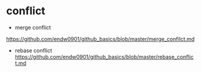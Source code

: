 # conflict

- merge conflict

https://github.com/endw0901/github_basics/blob/master/merge_confilct.md


- rebase conflict
https://github.com/endw0901/github_basics/blob/master/rebase_conflict.md
